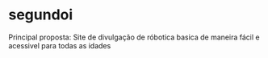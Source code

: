 # segundoi
Principal proposta:
Site de divulgação de róbotica basica de maneira fácil e acessivel para todas as idades
